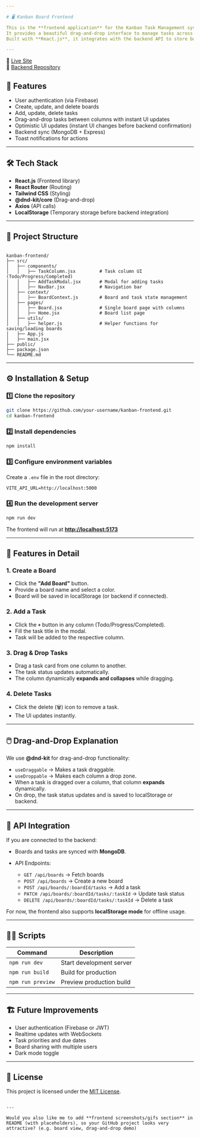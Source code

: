 ```yaml
---

# 🖥️ Kanban Board Frontend

This is the **frontend application** for the Kanban Task Management system.  
It provides a beautiful drag-and-drop interface to manage tasks across **Todo**, **Progress**, and **Completed** columns.  
Built with **React.js**, it integrates with the backend API to store boards and tasks.

---
```


🔗 <a href="https://flow-board-two.vercel.app" target="_blank">Live Site</a>  
📂 <a href="https://github.com/layekmia/FlowBoard-Server.git" target="_blank">Backend Repository</a>

## 🚀 Features
- User authentication (via Firebase)
- Create, update, and delete boards
- Add, update, delete tasks
- Drag-and-drop tasks between columns with instant UI updates
- Optimistic UI updates (instant UI changes before backend confirmation)
- Backend sync (MongoDB + Express)
- Toast notifications for actions
---

## 🛠️ Tech Stack
- **React.js** (Frontend library)
- **React Router** (Routing)
- **Tailwind CSS** (Styling)
- **@dnd-kit/core** (Drag-and-drop)
- **Axios** (API calls)
- **LocalStorage** (Temporary storage before backend integration)

---

## 📂 Project Structure
```

kanban-frontend/
├── src/
│   ├── components/
│   │   ├── TaskColumn.jsx         # Task column UI (Todo/Progress/Completed)
│   │   ├── AddTaskModal.jsx       # Modal for adding tasks
│   │   ├── NavBar.jsx             # Navigation bar
│   ├── context/
│   │   ├── BoardContext.js        # Board and task state management
│   ├── pages/
│   │   ├── Board.jsx              # Single board page with columns
│   │   ├── Home.jsx               # Board list page
│   ├── utils/
│   │   ├── helper.js              # Helper functions for saving/loading boards
│   ├── App.js
│   ├── main.jsx
├── public/
├── package.json
└── README.md

````

---

## ⚙️ Installation & Setup

### 1️⃣ Clone the repository
```bash
git clone https://github.com/your-username/kanban-frontend.git
cd kanban-frontend
````

### 2️⃣ Install dependencies

```bash
npm install
```

### 3️⃣ Configure environment variables

Create a `.env` file in the root directory:

```env
VITE_API_URL=http://localhost:5000
```

### 4️⃣ Run the development server

```bash
npm run dev
```

The frontend will run at **[http://localhost:5173](http://localhost:5173)**

---

## 🧪 Features in Detail

### 1. Create a Board

* Click the **"Add Board"** button.
* Provide a board name and select a color.
* Board will be saved in localStorage (or backend if connected).

### 2. Add a Task

* Click the **`+`** button in any column (Todo/Progress/Completed).
* Fill the task title in the modal.
* Task will be added to the respective column.

### 3. Drag & Drop Tasks

* Drag a task card from one column to another.
* The task status updates automatically.
* The column dynamically **expands and collapses** while dragging.

### 4. Delete Tasks

* Click the delete (🗑️) icon to remove a task.
* The UI updates instantly.

---

## 🖱️ Drag-and-Drop Explanation

We use **@dnd-kit** for drag-and-drop functionality:

* `useDraggable` → Makes a task draggable.
* `useDroppable` → Makes each column a drop zone.
* When a task is dragged over a column, that column **expands** dynamically.
* On drop, the task status updates and is saved to localStorage or backend.

---

## 📌 API Integration

If you are connected to the backend:

* Boards and tasks are synced with **MongoDB**.
* API Endpoints:

  * `GET /api/boards` → Fetch boards
  * `POST /api/boards` → Create a new board
  * `POST /api/boards/:boardId/tasks` → Add a task
  * `PATCH /api/boards/:boardId/tasks/:taskId` → Update task status
  * `DELETE /api/boards/:boardId/tasks/:taskId` → Delete a task

For now, the frontend also supports **localStorage mode** for offline usage.

---

## 🧑‍💻 Scripts

| Command           | Description              |
| ----------------- | ------------------------ |
| `npm run dev`     | Start development server |
| `npm run build`   | Build for production     |
| `npm run preview` | Preview production build |

---

## 🏗️ Future Improvements

* User authentication (Firebase or JWT)
* Realtime updates with WebSockets
* Task priorities and due dates
* Board sharing with multiple users
* Dark mode toggle

---

## 📜 License

This project is licensed under the [MIT License](LICENSE).

```

---

Would you also like me to add **frontend screenshots/gifs section** in README (with placeholders), so your GitHub project looks very attractive? (e.g. board view, drag-and-drop demo)
```
